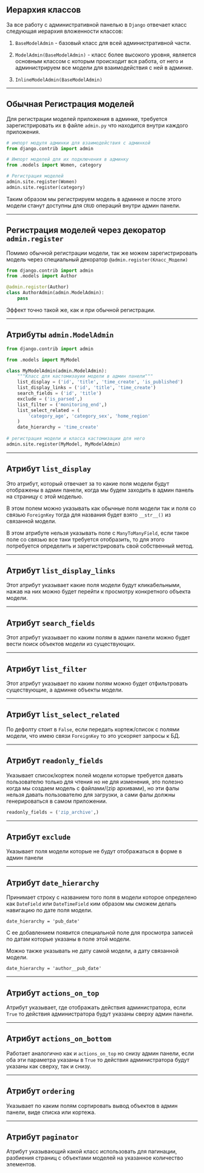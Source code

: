 Иерархия классов
---

За все работу с административной панелью в `Django` отвечает класс 
следующая иерархия вложенности классов:

1. `BaseModelAdmin` - базовый класс для всей административной части.

2. `ModelAdmin(BaseModelAdmin)` - класс более высокого уровня, является
основным классом с которым происходит вся работа, от него и администрируем
все модели для взаимодействия с ней в админке.

3. `InlineModelAdmin(BaseModelAdmin)`

---
Обычная Регистрация моделей 
---

Для регистрации моделей приложения в админке, требуется зарегистрировать их
в файле `admin.py` что находится внутри каждого приложения.

```python
# импорт модуля админки для взаимодействия с админкой 
from django.contrib import admin

# Импорт моделей для их подключения в админку
from .models import Women, category

# Регистрация моделей
admin.site.register(Women)
admin.site.register(category)
```
Таким образом мы регистрируем модель в админке и после этого модели станут 
доступны для `CRUD` операций внутри админ панели.


---
Регистрация моделей через декоратор `admin.register`
---

Помимо обычной регистрации модели, так же можем зарегистрировать модель 
через специальный декоратор `@admin.register(Класс_Модели)`

```python
from django.contrib import admin
from .models import Author

@admin.register(Author)
class AuthorAdmin(admin.ModelAdmin):
    pass
```

Эффект точно такой же, как и при обычной регистрации.

---
Атрибуты `admin.ModelAdmin`
---


```python
from django.contrib import admin

from .models import MyModel

class MyModelAdmin(admin.ModelAdmin):
    """Класс для кастомизауии модели в админ панели"""
    list_display = ('id', 'title', 'time_create', 'is_published')
    list_display_links = ('id', 'title', 'time_create')
    search_fields = ('id', 'title')
    exclude = ('is_parsed',)
    list_filter = ('monitoring_end',)
    list_select_related = (
        'category_age', 'category_sex', 'home_region'
    )
    date_hierarchy = 'time_create'
    
# регистрация модели и класса кастомизации для него
admin.site.register(MyModel, MyModelAdmin)
```

---
Атрибут `list_display` 
---
Это атрибут, который отвечает за то какие поля модели
будут отображены в админ панели, когда мы будем заходить в админ
панель на страницу с этой моделью.

В этом полем можно указывать как обычные поля модели так и поля со 
связью `ForeignKey` тогда для названия будет взято `__str__()` из
связанной модели.

В этом атрибуте нельзя указывать поле с `ManyToManyField`, если 
такое поле со связью все таки требуется отобразить, то для этого 
потребуется определить и зарегистрировать свой собственный метод.

---
Атрибут `list_display_links` 
---
Этот атрибут указывает какие поля модели будут 
кликабельными, нажав на них можно будет перейти к просмотру конкретного
объекта модели.

---
Атрибут `search_fields` 
---
Этот атрибут указывает по каким полям в админ панели
можно будет вести поиск объектов модели из существующих.

---
Атрибут `list_filter`
---
Этот атрибут указывает по каким полям можно будет отфильтровать
существующие, а админке объекты модели.

---
Атрибут `list_select_related`
---
По дефолту стоит в `False`, если передать кортеж/список с полями модели,
что имею связи `ForeignKey` то это ускоряет запросы к БД.

---
Атрибут `readonly_fields`
---
Указывает список/кортеж полей модели которые требуется давать пользователю
только для чтения но не для изменения, это полезно когда мы создаем модель
с файлами/(zip архивами), но эти фалы нельзя давать пользователю для 
загрузки, а сами фалы должны генерироваться в самом приложении. 

```python
readonly_fields = ('zip_archive',)
```

---
Атрибут `exclude`
---
Указывает поля модели которые не будут отображаться в форме в админ панели 


---
Атрибут `date_hierarchy`
---
Принимает строку с названием того поля в модели которое
определено как  `DateField` или `DateTimeField` ким образом мы сможем делать
навигацию по дате поля модели.

    date_hierarchy = 'pub_date'

С ее добавлением появится специальной поле для просмотра записей по датам 
которые указаны в поле этой модели.

Можно также указывать не дату самой модели, а дату связанной модели.

    date_hierarchy = 'author__pub_date'

---
Атрибут `actions_on_top`
---
Атрибут указывает, где отображать действия администратора,
если `True` то действия администратора будут указаны сверху админ панели.

---
Атрибут `actions_on_bottom`
---
Работает аналогично как и `actions_on_top` но снизу админ панели, если оба
эти параметра указаны в `True` то действия администратора будут указаны 
как сверху, так и снизу.

---
Атрибут `ordering`
---
Указывает по каким полям сортировать вывод объектов в админ панели, виде
списка или кортежа.

---
Атрибут `paginator`
---
Атрибут указывающий какой класс использовать для пагинации, разбиения страниц 
с объектами моделей на указанное количество элементов.
